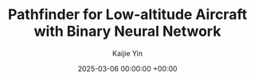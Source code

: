 ---
layout: post
title:  "Pathfinder for Low-altitude Aircraft with Binary Neural Network"
date:   2025-03-06 00:00:00 +00:00
image: /images/pathfinder2.jpg
categories: research
author: "Kaijie Yin"
authors: "<strong>Kaijie Yin*</strong>, Tian Gao*, Hui Kong"
venue: "arXiv"
arxiv: https://arxiv.org/pdf/2409.08824
code: https://github.com/IMRL/Pathfinder
video: https://www.youtube.com/watch?v=S4_61Q83noM&feature=youtu.be
---